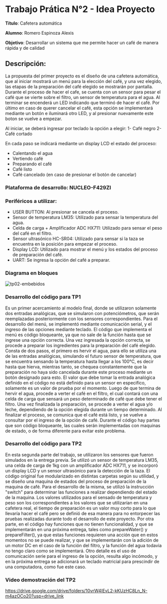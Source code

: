 # Trabajo Prática N°2 - Idea Proyecto


**Título**: Cafetera automática

**Alumno**: Romero Espinoza Alexis

**Objetivo**: Desarrollar un sistema que me permite hacer un café de manera rápida y de calidad

## Descripción: 


La propuesta del primer proyecto es el diseño de una cafetera automática, que al iniciar mostrará un menú para la elección del café, y una vez elegido, las etapas de la preparación del café elegido se mostrarán por pantalla.
Durante el proceso de hacer el cafe, se cuenta con un sensor para pesar el café que se vierte sobre el filtro, un sensor de temperatura para el agua. Al terminar se encenderá un LED indicando que terminó de hacer el café.
 Por último en caso de querer cancelar el café, esta opción se implementará mediante un botón e iluminará otro LED, y al presionar nuevamente este boton se vuelve a empezar.

Al iniciar, se deberá ingresar por teclado la opción a elegir:
1- Café negro
2- Café cortado

En cada paso se indicará mediante un display LCD el estado del proceso:
- Calentando el agua
- Vertiendo café
- Preparando el café
- Café listo
- Café cancelado (en caso de presionar el botón de cancelar)

### Plataforma de desarrollo: NUCLEO-F429ZI

### Periféricos a utilizar:

- USER BUTTON: Al presionar se cancela el proceso.
- Sensor de temperatura LM35: Utilizado para sensar la temperatura del agua.
- Celda de carga + Amplificador ADC HX711: Utilizado para sensar el peso del café en el filtro.
- Sensor ultrasónico HC-SR04: Utilizado para sensar si la taza se encuentra en la posición para empezar el proceso.
- Display LCD: Utilizado para mostrar el menú y los estados del proceso de preparación del café.
- UART: Se ingresa la opción del café a preparar.


### Diagrama en bloques
  
![tp02-embebidos](https://github.com/user-attachments/assets/16a7e156-0a04-48e1-8d85-3d2eb6ef1db4)

### Desarrollo del código para TP1

Es un primer acercamiento al modelo final, donde se utilizaron solamente dos entradas analógicas, que se simularon con potenciómetros, que serán reemplazadas posteriormente con los sensores correspondientes. Para el desarrollo del menú, se implementó mediante comunicación serial, y el ingreso de las opciones mediante teclado. El código que implementa el menú es código bloqueante, ya que no sale de la función hasta que se ingrese una opción correcta. Una vez ingresada la opción correcta, se procede a preparar los ingredientes para la preparación del café elegido. Consta de dos pasos, el primero es hervir el agua, para ello se utiliza una de las entradas analógicas, simulando el futuro sensor de temperatura, que se encuentra sensando la temperatura hasta llegar a los 100°C, es decir hasta que hierva, mientras tanto, se chequea constantemente que la preparación no haya sido cancelada durante este proceso mediante un botón designado para esto. El valor que debe tomar la entrada analógica definido en el código no está definido para un sensor en especifico, solamente es un valor de prueba por el momento.
Luego de que termina de hervir el agua, procede a verter el café en el filtro, el cual contará con una celda de carga que sensará un peso determinado de café que debe tener el filtro. Una vez finalizada la preparación, se procede a verter el agua y/o leche, dependiendo de la opción elegida durante un tiempo determinado. Al finalizar el proceso, se comunica que el café está listo, y se vuelve a consultar por el ingreso de la opción de café.
Durante el código hay partes que son código bloqueante, las cuales serán implementadas con maquinas de estado, o de forma diferente para evitar este problema.

### Desarrollo del código para TP2

En esta segunda parte del trabajo, se utilizaron los sensores que fueron simulados en la entrega previa. Se utilizó un sensor de temperatura LM35, una celda de carga de 1kg con un amplificador ADC HX711, y se incorporó un display LCD y un sensor ultrasónico para la detección de la taza. 
El código original fue modularizado en distintas carpetas según su utilidad, y se diseño una maquina de estados del proceso de preparación de la maquina de café. Para el desarrollo de la misma, se utilizó la instrucción "switch" para determinar las funciones a realizar dependiendo del estado de la maquina.
Los valores utilizados para el sensado de temperatura y peso son los correspondientes a los valores que se utilizarían en una cafetera real, el tiempo de preparación es un valor muy corto para lo que llevaría hacer el café pero se definió de esa manera para no entorpecer las pruebas realizadas durante todo el desarrollo de este proyecto. Por otra parte, en el código hay funciones que no tienen funcionalidad, y que se implementarán en una próxima entrega, tales como prepareWater() y prepareFilter(), ya que estas funciones requieren una acción que en estos momentos no se puede realizar, y que se implementarán con la adición de un motor DC en el caso de la función del filtro, y la función del agua todavia no tengo claro como se implementará.
Otro detalle es el uso de comunicación serie para el ingreso de la opción, resulta algo incómodo, y en la próxima entrega se adicionará un teclado matricial para prescindir de una computadora, como fue este caso.

### Video demostración del TP2

https://drive.google.com/drive/folders/10vrW4IEvL2-kKUzHC8Ln_N-m4azOCo20?usp=drive_link

